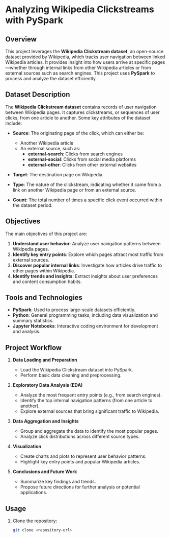 # Analyzing Wikipedia Clickstreams with PySpark

## Overview

This project leverages the **Wikipedia Clickstream dataset**, an open-source dataset provided by Wikipedia, which tracks user navigation between linked Wikipedia articles. It provides insight into how users arrive at specific pages—whether through internal links from other Wikipedia articles or from external sources such as search engines. This project uses **PySpark** to process and analyze the dataset efficiently.

## Dataset Description

The **Wikipedia Clickstream dataset** contains records of user navigation between Wikipedia pages. It captures clickstreams, or sequences of user clicks, from one article to another. Some key attributes of the dataset include:

- **Source**: The originating page of the click, which can either be:
  - Another Wikipedia article  
  - An external source, such as:
    - **external-search**: Clicks from search engines  
    - **external-social**: Clicks from social media platforms  
    - **external-other**: Clicks from other external websites  

- **Target**: The destination page on Wikipedia.

- **Type**: The nature of the clickstream, indicating whether it came from a link on another Wikipedia page or from an external source.

- **Count**: The total number of times a specific click event occurred within the dataset period.

## Objectives

The main objectives of this project are:

1. **Understand user behavior**: Analyze user navigation patterns between Wikipedia pages.
2. **Identify key entry points**: Explore which pages attract most traffic from external sources.
3. **Discover popular internal links**: Investigate how articles drive traffic to other pages within Wikipedia.
4. **Identify trends and insights**: Extract insights about user preferences and content consumption habits.

## Tools and Technologies

- **PySpark**: Used to process large-scale datasets efficiently.
- **Python**: General programming tasks, including data visualization and summary statistics.
- **Jupyter Notebooks**: Interactive coding environment for development and analysis.

## Project Workflow

1. **Data Loading and Preparation**  
   - Load the Wikipedia Clickstream dataset into PySpark.  
   - Perform basic data cleaning and preprocessing.

2. **Exploratory Data Analysis (EDA)**  
   - Analyze the most frequent entry points (e.g., from search engines).  
   - Identify the top internal navigation patterns (from one article to another).  
   - Explore external sources that bring significant traffic to Wikipedia.

3. **Data Aggregation and Insights**  
   - Group and aggregate the data to identify the most popular pages.  
   - Analyze click distributions across different source types.

4. **Visualization**  
   - Create charts and plots to represent user behavior patterns.  
   - Highlight key entry points and popular Wikipedia articles.

5. **Conclusions and Future Work**  
   - Summarize key findings and trends.  
   - Propose future directions for further analysis or potential applications.

## Usage

1. Clone the repository:
   ```bash
   git clone <repository-url>
